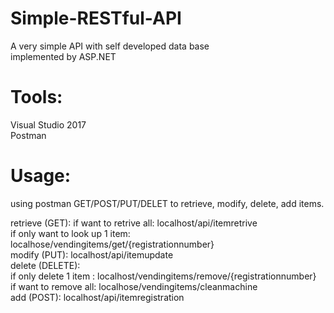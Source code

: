 # Simple-RESTful-API
A very simple API with self developed data base  
implemented by ASP.NET  

# Tools:
Visual Studio 2017  
Postman  

# Usage:
using postman GET/POST/PUT/DELET to retrieve, modify, delete, add items.  

retrieve (GET):
                if want to retrive all: localhost/api/itemretrive  
                if only want to look up 1 item: localhose/vendingitems/get/{registrationnumber}  
modify (PUT): localhost/api/itemupdate  
delete (DELETE):  
                if only delete 1 item : localhost/vendingitems/remove/{registrationnumber}  
                if want to remove all: localhose/vendingitems/cleanmachine  
add (POST): localhost/api/itemregistration
